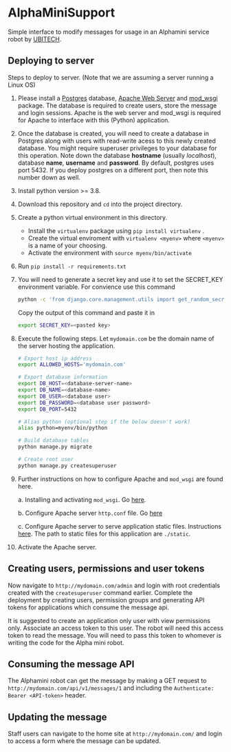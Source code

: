 # AlphaMiniSupport
Simple interface to modify messages for usage in an Alphamini service robot by [UBITECH](https://www.ubitech.eu/).

## Deploying to server
Steps to deploy to server. (Note that we are assuming a server running a Linux OS)


1. Please install a [Postgres](https://www.postgresql.org/download/) database, [Apache Web Server](https://httpd.apache.org/download.cgi) and [mod_wsgi](https://modwsgi.readthedocs.io/en/develop/installation.html) package. The
database is required to create users, store the message and login sessions. Apache is the web server and mod_wsgi is
required for Apache to interface with this (Python) application. 
1. Once the database is created, you will need to create a database in Postgres along with users with read-write acess to this newly created database. You might require superuser privileges
to your database for this operation. Note down the
database __hostname__ (usually _localhost_), database __name__, __username__ and __password__. By default, postgres uses port 5432. If you deploy postgres on a different port, then note this number down as well.  
1. Install python version >= 3.8. 
2. Download this repository and `cd` into the project directory. 
3. Create a python virtual environment in this directory. 
    - Install the `virtualenv` package using `pip install virtualenv`  . 
    - Create the virtual enviroment with `virtualenv <myenv>` where `<myenv>` is a name of your choosing. 
    - Activate the environment with `source myenv/bin/activate`
3. Run `pip install -r requirements.txt`
4. You will need to generate a secret key and use it to set the SECRET_KEY environment variable. For 
convience use this command 

    ```bash
    python -c 'from django.core.management.utils import get_random_secret_key; print(get_random_secret_key())'
    ```

    Copy the output of this command and paste it in 

    ```bash
    export SECRET_KEY=<pasted key>
    ```

5. Execute the following steps. Let `mydomain.com` be the domain name of the server hosting the application.

    ```bash
    # Export host ip address 
    export ALLOWED_HOSTS='mydomain.com'

    # Export database information 
    export DB_HOST=<database-server-name>
    export DB_NAME=<database-name>
    export DB_USER=<database user>
    export DB_PASSWORD=<database user password>
    export DB_PORT=5432

    # Alias python (optional step if the below doesn't work)
    alias python=myenv/bin/python 

    # Build database tables
    python manage.py migrate

    # Create root user
    python manage.py createsuperuser
    ```

5. Further instructions on how to configure Apache and `mod_wsgi` are found here.

    a. Installing and activating  `mod_wsgi`. Go [here](https://modwsgi.readthedocs.io/en/develop/). 

    b. Configure Apache server `http.conf` file. Go [here](https://docs.djangoproject.com/en/3.1/howto/deployment/wsgi/modwsgi/)

    c. Configure Apache server to serve application static files. Instructions [here](https://docs.djangoproject.com/en/3.1/howto/deployment/wsgi/modwsgi/#serving-files). The path to static files for this application are `./static`. 

6. Activate the Apache server. 

## Creating users, permissions and user tokens
Now navigate to `http://mydomain.com/admin` and login with root credentials created with the `createsuperuser` command earlier. Complete the deployment by creating users, permission groups and generating API tokens for applications 
which consume the message api. 

It is suggested to create an application only user with view permissions only. Associate an access token to this user. The robot will need this
access token to read the message. You will need to 
pass this token to whomever is writing the code for the Alpha mini robot. 

## Consuming the message API
The Alphamini robot can get the message by making a GET request to `http://mydomain.com/api/v1/messages/1` and including the `Authenticate: Bearer <API-token>`
header.

## Updating the message
Staff users can navigate to the home site at `http://mydomain.com/` and login to access a form where the message can be updated. 
